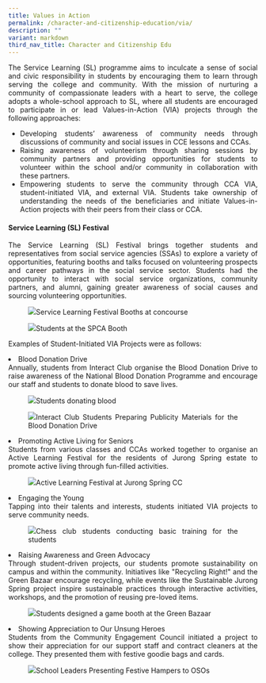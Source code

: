 ```yaml
---
title: Values in Action
permalink: /character-and-citizenship-education/via/
description: ""
variant: markdown
third_nav_title: Character and Citizenship Edu
---
```

<div align="justify">
<p>The Service Learning (SL) programme aims to inculcate a sense of social and civic responsibility in students by encouraging them to learn through serving the college and community. With the mission of nurturing a community of compassionate leaders with a heart to serve, the college adopts a whole-school approach to SL, where all students are encouraged to participate in or lead Values-in-Action (VIA) projects through the following approaches:</p>
<ul>
<li>Developing students’ awareness of community needs through discussions of community and social issues in CCE lessons and CCAs.</li>

<li>Raising awareness of volunteerism through sharing sessions by community partners and providing opportunities for students to volunteer within the school and/or community in collaboration with these partners.</li>
	
<li>Empowering students to serve the community through CCA VIA, student-initiated VIA, and external VIA. Students take ownership of understanding the needs of the beneficiaries and initiate Values-in-Action projects with their peers from their class or CCA.</li></ul>

<h4>Service Learning (SL) Festival</h4>

<p>The Service Learning (SL) Festival brings together students and representatives from social service agencies (SSAs) to explore a variety of opportunities, featuring booths and talks focused on volunteering prospects and career pathways in the social service sector. Students had the opportunity to interact with social service organizations, community partners, and alumni, gaining greater awareness of social causes and sourcing volunteering opportunities.</p>

<p></p><figure><img src="/images/JPJC%20Experience/Co%20Curriculum/CCE/Values%20in%20Action/v1.jpg">Service Learning Festival Booths at concourse</figure><p></p>
	
<p></p><figure><img src="/images/JPJC%20Experience/Co%20Curriculum/CCE/Values%20in%20Action/v2.jpg">Students at the SPCA Booth</figure><p></p>
	
<p>Examples of Student-Initiated VIA Projects were as follows:</p>

<li>Blood Donation Drive<br>Annually, students from Interact Club organise the Blood Donation Drive to raise awareness of the National Blood Donation Programme and encourage our staff and students to donate blood to save lives.
</li>

<p></p><figure><img src="/images/JPJC%20Experience/Co%20Curriculum/CCE/Values%20in%20Action/v3.png">Students donating blood</figure><p></p>

<p></p><figure><img src="/images/JPJC%20Experience/Co%20Curriculum/CCE/Values%20in%20Action/v4.png">Interact Club Students Preparing Publicity Materials for the Blood Donation Drive</figure><p></p>

<li>Promoting Active Living for Seniors<br>
Students from various classes and CCAs worked together to organise an Active Learning Festival for the residents of Jurong Spring estate to promote active living through fun-filled activities.</li>

<p></p><figure><img src="/images/JPJC%20Experience/Co%20Curriculum/CCE/Values%20in%20Action/v5.jpg">Active Learning Festival at Jurong Spring CC</figure><p></p>

<li>Engaging the Young<br>
Tapping into their talents and interests, students initiated VIA projects to serve community needs.</li>

<p></p><figure><img src="/images/JPJC%20Experience/Co%20Curriculum/CCE/Values%20in%20Action/v6.jpg">Chess club students conducting basic training for the students</figure><p></p>
	
<li>Raising Awareness and Green Advocacy<br>
Through student-driven projects, our students promote sustainability on campus and within the community. Initiatives like "Recycling Right!" and the Green Bazaar encourage recycling, while events like the Sustainable Jurong Spring project inspire sustainable practices through interactive activities, workshops, and the promotion of reusing pre-loved items.</li>

<p></p><figure><img src="/images/JPJC%20Experience/Co%20Curriculum/CCE/Values%20in%20Action/v7.jpg">Students designed a game booth at the Green Bazaar</figure><p></p>
	
<li>Showing Appreciation to Our Unsung Heroes<br>
Students from the Community Engagement Council initiated a project to show their appreciation for our support staff and contract cleaners at the college. They presented them with festive goodie bags and cards.</li>

<p></p><figure><img src="/images/JPJC%20Experience/Co%20Curriculum/CCE/Values%20in%20Action/v8.jpg">School Leaders Presenting Festive Hampers to OSOs</figure><p></p>


</div>